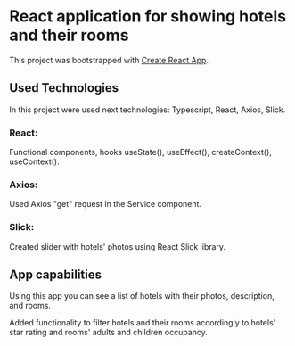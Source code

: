 # React application for showing hotels and their rooms  

This project was bootstrapped with [Create React App](https://github.com/facebook/create-react-app).

## Used Technologies
In this project were used next technologies: Typescript, React, Axios, Slick. 

### React: 
Functional components, hooks useState(), useEffect(), createContext(), useContext().

### Axios: 
Used Axios "get" request in the Service component. 

### Slick: 
Created slider with hotels' photos using React Slick library. 

## App capabilities
Using this app you can see a list of hotels with their photos, description, and rooms. 

Added functionality to filter hotels and their rooms accordingly to hotels' star rating and rooms' adults and children occupancy. 
